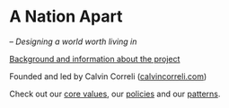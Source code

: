 # A Nation Apart
– _Designing a world worth living in_

[Background and information about the project](http://anationapart.com)

Founded and led by Calvin Correli
([calvincorreli.com](http://calvincorreli.com))

Check out our [core values](https://github.com/calvincorreli/anationapart/blob/master/values.md), our [policies](https://github.com/calvincorreli/anationapart/tree/master/policies) and our [patterns](https://github.com/calvincorreli/anationapart/tree/master/patterns).
